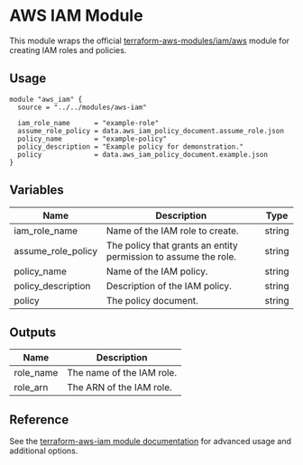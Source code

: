 # AWS IAM Module

This module wraps the official [terraform-aws-modules/iam/aws](https://github.com/terraform-aws-modules/terraform-aws-iam) module for creating IAM roles and policies.

## Usage

```hcl
module "aws_iam" {
  source = "../../modules/aws-iam"

  iam_role_name      = "example-role"
  assume_role_policy = data.aws_iam_policy_document.assume_role.json
  policy_name        = "example-policy"
  policy_description = "Example policy for demonstration."
  policy             = data.aws_iam_policy_document.example.json
}
```

## Variables

| Name                | Description                                         | Type   |
|---------------------|-----------------------------------------------------|--------|
| iam_role_name       | Name of the IAM role to create.                     | string |
| assume_role_policy  | The policy that grants an entity permission to assume the role. | string |
| policy_name         | Name of the IAM policy.                             | string |
| policy_description  | Description of the IAM policy.                      | string |
| policy              | The policy document.                                | string |

## Outputs

| Name      | Description                |
|-----------|----------------------------|
| role_name | The name of the IAM role.  |
| role_arn  | The ARN of the IAM role.   |

## Reference

See the [terraform-aws-iam module documentation](https://github.com/terraform-aws-modules/terraform-aws-iam) for advanced usage and additional options.
